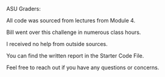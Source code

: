 ASU Graders:

All code was sourced from lectures from Module 4. 

Bill went over this challenge in numerous class hours.

I received no help from outside sources.

You can find the written report in the Starter Code File. 

Feel free to reach out if you have any questions or concerns.
